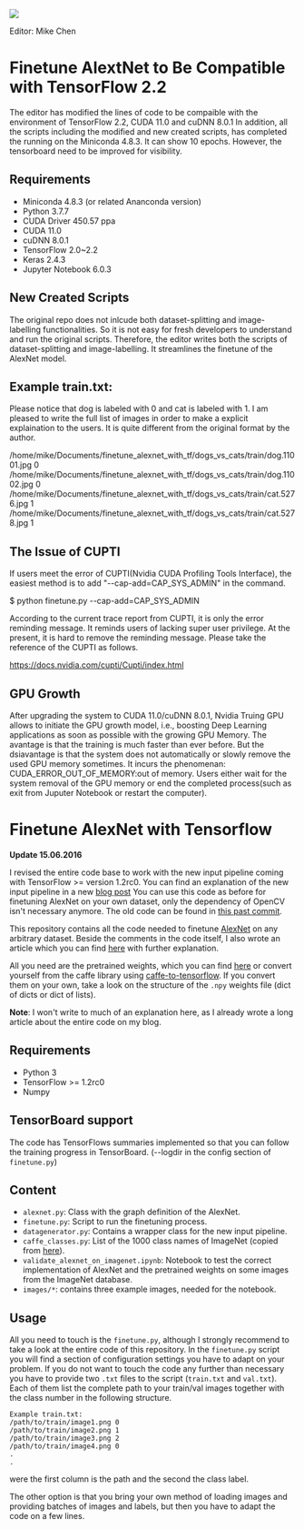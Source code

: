 ![](https://zenodo.org/badge/DOI/10.5281/zenodo.1037359.svg)

Editor: Mike Chen

# Finetune AlextNet to Be Compatible with TensorFlow 2.2 

The editor has modified the lines of code to be compaible with the environment of TensorFlow 2.2, CUDA 11.0 and cuDNN 8.0.1 In addition, all the scripts including the modified and new created scripts, has completed the running on the Miniconda 4.8.3. It can show 10 epochs. However, the tensorboard need to be improved for visibility.

## Requirements

- Miniconda 4.8.3 (or related Ananconda version) 
- Python 3.7.7
- CUDA Driver 450.57 ppa
- CUDA 11.0
- cuDNN 8.0.1
- TensorFlow 2.0~2.2
- Keras 2.4.3
- Jupyter Notebook 6.0.3

## New Created Scripts

The original repo does not inlcude both dataset-splitting and image-labelling functionalities. So it is not easy for fresh developers to understand and run the original scripts. Therefore, the editor writes both the scripts of dataset-splitting and image-labelling. It streamlines the finetune of the AlexNet model. 

## Example train.txt:

Please notice that dog is labeled with 0 and cat is labeled with 1. I am pleased to write the full list of images in order to make a explicit explaination to the users. It is quite different from the original format by the author.

/home/mike/Documents/finetune_alexnet_with_tf/dogs_vs_cats/train/dog.11001.jpg 0
/home/mike/Documents/finetune_alexnet_with_tf/dogs_vs_cats/train/dog.11002.jpg 0
/home/mike/Documents/finetune_alexnet_with_tf/dogs_vs_cats/train/cat.5276.jpg 1
/home/mike/Documents/finetune_alexnet_with_tf/dogs_vs_cats/train/cat.5278.jpg 1

## The Issue of CUPTI 

If users meet the error of CUPTI(Nvidia CUDA Profiling Tools Interface), the easiest method is to add "--cap-add=CAP_SYS_ADMIN" in the command. 

$ python finetune.py --cap-add=CAP_SYS_ADMIN

According to the current trace report from CUPTI, it is only the error reminding message. It reminds users of lacking super user privilege. At the present, it is hard to remove the reminding message. Please take the reference of the CUPTI as follows.

https://docs.nvidia.com/cupti/Cupti/index.html


## GPU Growth 

After upgrading the system to CUDA 11.0/cuDNN 8.0.1, Nvidia Truing GPU allows to initiate the GPU growth model, i.e., boosting Deep Learning applications as soon as possible with the growing GPU Memory. The avantage is that the training is much faster than ever before. But the dsiavantage is that the system does not automatically or slowly remove the used GPU memory sometimes. It incurs the phenomenan: CUDA_ERROR_OUT_OF_MEMORY:out of memory. Users either wait for the system removal of the GPU memory or end the completed process(such as exit from Juputer Notebook or restart the computer). 




# Finetune AlexNet with Tensorflow

**Update 15.06.2016**

I revised the entire code base to work with the new input pipeline coming with TensorFlow >= version 1.2rc0. You can find an explanation of the new input pipeline in a new [blog post](https://kratzert.github.io/2017/06/15/example-of-tensorflows-new-input-pipeline.html) You can use this code as before for finetuning AlexNet on your own dataset, only the dependency of OpenCV isn't necessary anymore. The old code can be found in [this past commit](https://github.com/kratzert/finetune_alexnet_with_tensorflow/tree/5d751d62eb4d7149f4e3fd465febf8f07d4cea9d).

This repository contains all the code needed to finetune [AlexNet](http://papers.nips.cc/paper/4824-imagenet-classification-with-deep-convolutional-neural-networks.pdf) on any arbitrary dataset. Beside the comments in the code itself, I also wrote an article which you can find [here](https://kratzert.github.io/2017/02/24/finetuning-alexnet-with-tensorflow.html) with further explanation.

All you need are the pretrained weights, which you can find [here](http://www.cs.toronto.edu/~guerzhoy/tf_alexnet/) or convert yourself from the caffe library using [caffe-to-tensorflow](https://github.com/ethereon/caffe-tensorflow).
If you convert them on your own, take a look on the structure of the `.npy` weights file (dict of dicts or dict of lists).

**Note**: I won't write to much of an explanation here, as I already wrote a long article about the entire code on my blog.

## Requirements

- Python 3
- TensorFlow >= 1.2rc0
- Numpy


## TensorBoard support

The code has TensorFlows summaries implemented so that you can follow the training progress in TensorBoard. (--logdir in the config section of `finetune.py`)

## Content

- `alexnet.py`: Class with the graph definition of the AlexNet.
- `finetune.py`: Script to run the finetuning process.
- `datagenerator.py`: Contains a wrapper class for the new input pipeline.
- `caffe_classes.py`: List of the 1000 class names of ImageNet (copied from [here](http://www.cs.toronto.edu/~guerzhoy/tf_alexnet/)).
- `validate_alexnet_on_imagenet.ipynb`: Notebook to test the correct implementation of AlexNet and the pretrained weights on some images from the ImageNet database.
- `images/*`: contains three example images, needed for the notebook.

## Usage

All you need to touch is the `finetune.py`, although I strongly recommend to take a look at the entire code of this repository. In the `finetune.py` script you will find a section of configuration settings you have to adapt on your problem.
If you do not want to touch the code any further than necessary you have to provide two `.txt` files to the script (`train.txt` and `val.txt`). Each of them list the complete path to your train/val images together with the class number in the following structure.

```
Example train.txt:
/path/to/train/image1.png 0
/path/to/train/image2.png 1
/path/to/train/image3.png 2
/path/to/train/image4.png 0
.
.
```
were the first column is the path and the second the class label.

The other option is that you bring your own method of loading images and providing batches of images and labels, but then you have to adapt the code on a few lines.

